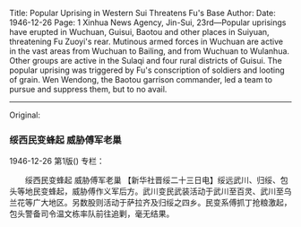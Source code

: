 Title: Popular Uprising in Western Sui Threatens Fu's Base
Author:
Date: 1946-12-26
Page: 1
Xinhua News Agency, Jin-Sui, 23rd—Popular uprisings have erupted in Wuchuan, Guisui, Baotou and other places in Suiyuan, threatening Fu Zuoyi's rear. Mutinous armed forces in Wuchuan are active in the vast areas from Wuchuan to Bailing, and from Wuchuan to Wulanhua. Other groups are active in the Sulaqi and four rural districts of Guisui. The popular uprising was triggered by Fu's conscription of soldiers and looting of grain. Wen Wendong, the Baotou garrison commander, led a team to pursue and suppress them, but to no avail.



<hr /> 

Original: 


### 绥西民变蜂起  威胁傅军老巢

1946-12-26
第1版()
专栏：

　　绥西民变蜂起
    威胁傅军老巢
    【新华社晋绥二十三日电】绥远武川、归绥、包头等地民变蜂起，威胁傅作义军后方。武川变民武装活动于武川至百灵、武川至乌兰花等广大地区。另数股则活动于萨拉齐及归绥之四乡。民变系傅抓丁抢粮激起，包头警备司令温文栋率队前往追剿，毫无结果。
